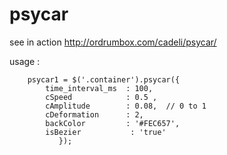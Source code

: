 # psycar


see in action http://ordrumbox.com/cadeli/psycar/

usage :

        psycar1 = $('.container').psycar({
            time_interval_ms  : 100,
            cSpeed            : 0.5 ,
            cAmplitude        : 0.08,  // 0 to 1  
            cDeformation      : 2,
            backColor         : '#FEC657',
            isBezier           : 'true'
               });
